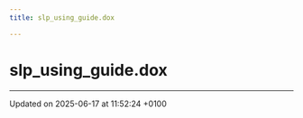 ```yaml
---
title: slp_using_guide.dox

---
```


# slp_using_guide.dox








-------------------------------

Updated on 2025-06-17 at 11:52:24 +0100
